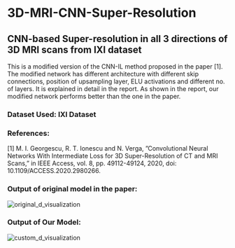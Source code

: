 # 3D-MRI-CNN-Super-Resolution
## CNN-based Super-resolution in all 3 directions of 3D MRI scans from IXI dataset 

This is a modified version of the CNN-IL method proposed in the paper [1]. The modified network has different architecture with different skip connections, position of upsampling layer, ELU activations and different no. of layers. It is explained in detail in the report. As shown in the report, our modified network performs better than the one in the paper.

### Dataset Used: IXI Dataset

### References:
[1] M. I. Georgescu, R. T. Ionescu and N. Verga, ”Convolutional Neural Networks With Intermediate Loss for 3D Super-Resolution of CT and MRI Scans,” in IEEE Access, vol. 8, pp. 49112-49124, 2020, doi: 10.1109/ACCESS.2020.2980266.

### Output of original model in the paper:

![original_d_visualization](https://user-images.githubusercontent.com/34472717/209449889-3cff5a6a-d82a-479e-8f07-c7387d54b018.jpeg)

### Output of Our Model:

![custom_d_visualization](https://user-images.githubusercontent.com/34472717/209449872-b591b522-8a3a-48f2-a248-8978d37454f8.jpeg)
